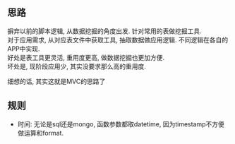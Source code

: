 ## 思路
摒弃以前的脚本逻辑, 从数据挖掘的角度出发. 针对常用的表做挖掘工具.  
对于应用需求, 从对应表文件中获取工具, 抽取数据做应用逻辑. 不同逻辑在各自的APP中实现.  
好处是表工具更灵活, 重用度更高, 做数据挖掘也更加方便.  
坏处是, 现阶段应用少, 其实没要求那么高的重用度.  

细想的话, 其实这就是MVC的思路了

## 规则
* 时间: 无论是sql还是mongo, 函数参数都取datetime, 因为timestamp不方便做运算和format.
